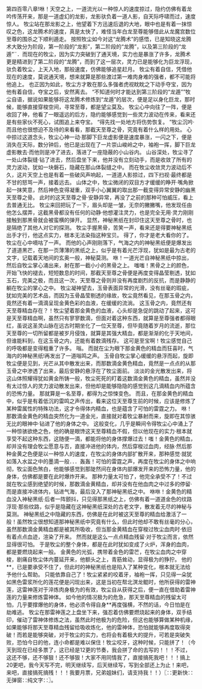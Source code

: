 第四百零八章!咻！天空之上，一道流光以一种惊人的速度掠过，隐约仿佛有着龙吟传荡开来，那是一道虚幻的龙影，龙影驮负着一道人影，自天际呼啸而过，速度惊人。
牧尘站在那龙影之上，他望着下方迅速后退的大地，眼中也是有着一抹惊叹之色，这龙腾术的速度，真是太快了，难怪当年白龙至尊能够借此从龙魔宫数位至尊的围杀之下顺利遁走。
按照牧尘如今对这“龙腾术”的感悟，已是知晓这龙腾术大致分为阶段，第一阶段的“龙影”，第二阶段的“龙腾”，以及第三阶段的“龙遁”¨．而现在的牧尘，因为实力突破到了通天境，实力也是暴涨了许多，龙腾术更是精进到了第二阶段的“龙腾”，而到了这一层次，灵力已是能够化为巨龙浮现，驮负着牧尘，上天入地，那般速度，仿佛能够追星赶月。
牧尘有着自信，凭借他现在的速度，莫说通天境，想来就算是那些渡过第一难肉身难的强者，都不可能将他追上。
也正因为如此，牧尘方才敢在那么多强者虎视眈眈之下动手夺宝，因为他有着自信，夺宝之后，安然离去。
“不知道何时才能达到第三阶段的“龙遁””牧尘自语，据说如果能够将这龙腾术修炼到“龙遁”的层次，便是足以身化巨龙，那时候，能够直接穿梭空间，寻常至尊，都是望尘莫及。
牧尘心中向往了一阵，便是收回了神，他看了一眼遥远的后方，隐约能够感觉到一些灵力波动在传来，看来还是有些家伙不死心，试图追上来夺宝。
“得先找一处地方将伤势恢复。
”牧尘沉吟·而且他也很想迫不及待的来看看，那截天至尊之骨，究竟有着什么样的用处。
心中掠过这道念头，牧尘心神一动·那脚下巨龙虚影便是速度暴涨，一闪之下，便是消失在天际，数分钟后，他已是出现在了一片崇山峻岭之中，袖袍一挥，脚下巨龙虚影散去·而他则是冲了进去，落进了一座隐蔽的小山谷内。
山谷深处，牧尘寻了一处山体裂缝·钻了进去，然后盘坐下来，他并没有立刻动手，而是收敛了所有的灵力波动，犹如一块磐石，隐藏在那山体裂缝之中。
而在牧尘收敛灵力波动后不久，这片天空上也是有着一些破风声响起，一道道人影掠过，四下扫视·最终都是不甘的怒骂一声，接着远去。
山体之中，牧尘微闭的双目方才缓缓的睁开·嘴角掀起一抹笑意，然后神色变得凝重，双手小心翼翼的取出那一截变得异常安静的幽黑天至尊之骨。
此时的这天至尊之骨·安静异常，再没了之前的那种可怕威压，看上去普通无比。
牧尘来回把玩了一下，眉头却是一皱，无奈的撇撇嘴，他发现任由他怎么摆弄，这截黑骨都没有任何的动静·他想灌注灵力，也是完全无用·灵力刚刚接触到那黑骨就会被蛮横的弹开。
显然，神秘黑纸在封印住这天至尊之骨时，也是隔绝了其他人对它的探测。
牧尘手握黑骨，苦笑一声，看来还是得要神秘黑纸出手才行，他这点实力，根本无法染指这种宝贝。
得了，你才是老大看你的了。
牧尘在心中嘀咕了一声。
而他的心声刚刚落下，气海之内的神秘黑纸便是爆发出了道道黑芒，在那一页薄薄的黑纸之上，似乎是有着光芒浮现，犹如是最为古老的文字，记载着天地间的玄奥一般，神秘莫测。
咻！一道光芒自神秘黑纸中掠出，然后自牧尘掌心涌出来，射在那一截小小的黑骨之上。
嗤嗤！黑骨之上的颜色，开始飞快的褪去，短短数息的时间，那截天至尊之骨便是再度变得晶莹剔透，犹如玉石，完美之极，而且这一次，天至尊之骨则并没有再度剧烈的反抗，而是静静的躺在牧尘的掌心之中。
牧尘凝神望去，玉骨表面异常的光滑，没有丝毫的瑕疵，犹如完美的艺术品，而因为玉骨晶莹剔透的缘故，牧尘竟然看见，在那玉骨之内，竟然还有着一滴滴呈现金黄色彩的血液，在缓缓的流淌。
这玉骨之内，竟然还有天至尊精血存在？！牧尘望着那金黄色的血液，心头却是急促的跳动了起来，这可是天至尊精血啊，虽然只有寥寥数滴，但面对着这种东西，就算是至尊强者都得眼红，虽说这圣灵山脉在远古时期坐化了一位天至尊，但毕竟随着岁月的流逝，那位天至尊的一切所留都是被岁月侵蚀，就算是其强大精血，都是渐渐的化于天地间，但谁能料到，在这玉骨之内，还能有着数滴残存。
这可是至宝啊！牧尘感觉自己的呼吸都是变得粗重了许多。
嗡。
而就在尘为眼下那金黄色的精血而狂喜时，气海内的神秘黑纸!再发出了一道嗡鸣之声。
玉骨自牧尘掌心缓缓的悬浮而起，旋即牧尘便是见到，光芒从其中散发出来，而那数滴金黄色精血，竟然是一点点的从那玉骨之中渗透了出来，最后安静的悬浮在了牧尘面前。
淡淡的金光散发出来，将这山体照耀得犹如黄金所铸一般，牧尘死死的盯着这数滴金黄色的精血，虽然并没有太过惊人的灵力波动散发出来，但他却是能够隐隐的感觉到这几滴精血内所蕴含的恐怖力量。
那就算是一名至尊，都得为之惊悚变色。
而且，在那金黄色的精血中，似乎是有着低沉的雷鸣之声传出，看来这位天至尊生前的时候，应该是修炼了某种雷属性的特殊功法，这才令得体内精血，也是蕴含了可怕的雷霆之力。
咻！那数滴金黄色的精血突然化为一道金光，直接就对着牧尘暴射而来，旋即在其惊骇无比的眼神中·钻进了他的身体之中。
这般变化，几乎是瞬间令得牧尘心中涌上了一种惊骇欲绝之色，他的确是眼馋这天至尊精血不假，但以他现在的实力·根本就享受不起这种东西，这随便一滴，都能将他的身体撑爆过去！嗤！金黄色的精血，却并没有理会牧尘愿意与否，直接冲进他的体内，然后穿梭过血肉，经脉·然后那种金黄之色便是以一种惊人的速度，在牧尘的身体内部扩散开来，那种感觉·就犹如落入水盆之中的墨滴一般．．．轰轰！可怕的雷霆之声，再度在牧尘的身体之中响彻，牧尘面色煞白，他能够感觉到那陡然间在身体内部爆发开来的恐怖力量，他的身体，仿佛都是要在此时爆炸开来。
那种力量太可怕了，他完全承受不了！不过就在牧尘感到绝望的时候，那数滴金黄精血，却并没有在他血肉之中过多的停留·而是直接冲进体内，钻进气海，最后没入了那神秘黑纸之中。
咻咻！金黄色的精血没入神秘黑纸·后者一阵颤抖，只见得那黑纸之上，仿佛有着一道道金色的纹路浮现·那些纹路，似乎是隐藏在这神秘黑纸深处的古老文字，散发着无尽的神秘与莫测。
神秘黑纸之中隐藏的东西，仿佛是在此时被这天至尊的精血给激活了一般！虽然牧尘很想知道那神秘黑纸中究竟有什么，但此时他却不敢有丝毫的分心，虽然那数滴金黄精血都是被其所吸收，但当那金黄精血在穿梭过牧尘血肉时·依旧有着点点血迹，渲染了开来。
然而就是这么一点点精血残留·对于牧尘而言，依然显得很可怕。
于是牧尘的整个身体，都是在此时犹如变成了火炉，浑身的血肉，都是要燃烧起来一般。
金黄色的光弧，携带着金色的雷芒，在牧尘血肉之中穿梭，剧痛自牧尘体内蔓延开来，他额头之上，青筋耸动，显得极为的狰狞。
他的**，已是要承受不住了，但此时的神秘黑纸也是陷入了某种变化，根本就无法给予他什么帮助。
只能依靠自己了！牧尘紧紧的咬着牙，袖袍一挥，只见得一朵犹如黑色雷浆所化的莲花便是闪现出来，这是当初在帮北溟龙鲲时，他所获得的雷神莲，这雷神莲对于淬炼肉身极为的有效，牧尘自从获得之后，便一直在借助着雷神莲的力量来修炼雷神体。
如今他的情况极为的危急，那天至尊精血的残留太可怕，几乎要撑爆他的身体，他必须令得自身**再度强横，不然的话，今日怕是在劫难逃。
牧尘在那雷神莲之上盘坐下来，强忍着仿佛要燃烧起来的身体，双手结印，催动了雷神体修炼之法，虽然此时他极为的危险，但这也能够算做某种机缘，如果能够将那天至尊精血残留给吸收炼化，他的雷神体，恐怕就能够再度取得突破！而若是能够突破，对于牧尘的实力，也将会有着极大的提升，可若是突破失败，恐怕今日的他，连小命都是难以保住！牧尘咬牙，这种时候，只能拼了！（今天到现在已经多票了，这已经是12更的节奏，我会拼了命的去写的！！！不过，这还不够，还不够狠！还不够狠！大家不用同情我了，直接搞死我吧！！！搞上20更吧，我今天写不完，明天继续写，后天继续写，写到全部还上为止！来吧，来吧，直接搞死搞残！！！我要月票，兄弟姐妹们，请支持我！！）〖∷更新快∷无弹窗∷纯文字∷〗。

